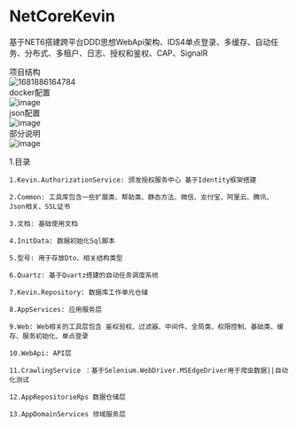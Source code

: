 # NetCoreKevin
基于NET6搭建跨平台DDD思想WebApi架构、IDS4单点登录、多缓存、自动任务、分布式、多租户、日志、授权和鉴权、CAP、SignalR

项目结构  
![1681886164784](https://user-images.githubusercontent.com/57887866/232987165-2521adaa-6e69-4feb-906f-17e1ffb36939.png)  
docker配置  
![image](https://user-images.githubusercontent.com/57887866/233823710-e8ad6fe8-5eb8-4fda-b3e1-09c36e508ed0.png)  
json配置  
![image](https://user-images.githubusercontent.com/57887866/233823842-2263ff1b-91ec-4f77-8ff3-dca129e01bd7.png)    
部分说明  
![image](https://user-images.githubusercontent.com/57887866/233824730-55549181-057c-4298-8601-e9734bf99d0a.png)

 1.目录 
 
    1.Kevin.AuthorizationService: 颁发授权服务中心 基于Identity框架搭建

    2.Common: 工具库包含一些扩展类、帮助类、静态方法、微信、支付宝、阿里云、腾讯、Json相关、SSL证书

    3.文档: 基础使用文档

    4.InitData: 数据初始化Sql脚本

    5.型号: 用于存放Dto、相关结构类型

    6.Quartz: 基于Quartz搭建的自动任务调度系统

    7.Kevin.Repository: 数据库工作单元仓储

    8.AppServices: 应用服务层

    9.Web: Web相关的工具层包含 鉴权验权、过滤器、中间件、全局类、权限控制、基础类、缓存、服务初始化、单点登录

    10.WebApi: API层
    
    11.CrawlingService ：基于Selenium.WebDriver.MSEdgeDriver用于爬虫数据||自动化测试
    
    12.AppRepositorieRps 数据仓储层
    
    13.AppDomainServices 领域服务层

